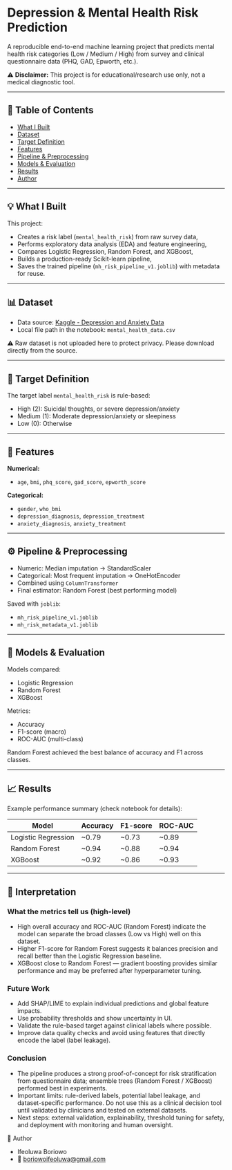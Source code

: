 # Depression & Mental Health Risk Prediction

A reproducible end-to-end machine learning project that predicts mental health risk categories (Low / Medium / High) from survey and clinical questionnaire data (PHQ, GAD, Epworth, etc.).  

⚠️ **Disclaimer:** This project is for educational/research use only, not a medical diagnostic tool.

---

## 📑 Table of Contents
- [What I Built](#what-i-built)
- [Dataset](#dataset)
- [Target Definition](#target-definition)
- [Features](#features)
- [Pipeline & Preprocessing](#pipeline--preprocessing)
- [Models & Evaluation](#models--evaluation)
- [Results](#results)
- [Author](#author)

---

## 💡 What I Built
This project:
- Creates a risk label (`mental_health_risk`) from raw survey data,  
- Performs exploratory data analysis (EDA) and feature engineering,  
- Compares Logistic Regression, Random Forest, and XGBoost,  
- Builds a production-ready Scikit-learn pipeline,  
- Saves the trained pipeline (`mh_risk_pipeline_v1.joblib`) with metadata for reuse.

---

## 📊 Dataset
- Data source: [Kaggle - Depression and Anxiety Data](https://www.kaggle.com/datasets/shahzadahmad0402/depression-and-anxiety-data)  
- Local file path in the notebook: `mental_health_data.csv`  

⚠️ Raw dataset is not uploaded here to protect privacy. Please download directly from the source.

---

## 🎯 Target Definition
The target label `mental_health_risk` is rule-based:

- High (2): Suicidal thoughts, or severe depression/anxiety  
- Medium (1): Moderate depression/anxiety or sleepiness  
- Low (0): Otherwise  

---

## 🧾 Features
**Numerical:**
- `age`, `bmi`, `phq_score`, `gad_score`, `epworth_score`

**Categorical:**
- `gender`, `who_bmi`  
- `depression_diagnosis`, `depression_treatment`  
- `anxiety_diagnosis`, `anxiety_treatment`

---

## ⚙️ Pipeline & Preprocessing
- Numeric: Median imputation → StandardScaler  
- Categorical: Most frequent imputation → OneHotEncoder  
- Combined using `ColumnTransformer`  
- Final estimator: Random Forest (best performing model)  

Saved with `joblib`:
- `mh_risk_pipeline_v1.joblib`
- `mh_risk_metadata_v1.joblib`

---

## 🤖 Models & Evaluation
Models compared:
- Logistic Regression
- Random Forest
- XGBoost

Metrics:
- Accuracy  
- F1-score (macro)  
- ROC-AUC (multi-class)  

Random Forest achieved the best balance of accuracy and F1 across classes.

---

## 📈 Results
Example performance summary (check notebook for details):

| Model               | Accuracy | F1-score | ROC-AUC |
|----------------------|----------|----------|---------|
| Logistic Regression | ~0.79    | ~0.73    | ~0.89   |
| Random Forest       | ~0.94    | ~0.88    | ~0.94   |
| XGBoost             | ~0.92    | ~0.86    | ~0.93   |

---

## 🔎 Interpretation

### What the metrics tell us (high-level)
- High overall accuracy and ROC-AUC (Random Forest) indicate the model can separate the broad classes (Low vs High) well on this dataset.  
- Higher F1-score for Random Forest suggests it balances precision and recall better than the Logistic Regression baseline.  
- XGBoost close to Random Forest — gradient boosting provides similar performance and may be preferred after hyperparameter tuning.


### Future Work
- Add SHAP/LIME to explain individual predictions and global feature impacts.
- Use probability thresholds and show uncertainty in UI.
- Validate the rule-based target against clinical labels where possible.
- Improve data quality checks and avoid using features that directly encode the label (label leakage).

### Conclusion
- The pipeline produces a strong proof-of-concept for risk stratification from questionnaire data; ensemble trees (Random Forest / XGBoost) performed best in experiments.
- Important limits: rule-derived labels, potential label leakage, and dataset-specific performance. Do not use this as a clinical decision tool until validated by clinicians and tested on external datasets.
- Next steps: external validation, explainability, threshold tuning for safety, and deployment with monitoring and human oversight.

👤 Author
- Ifeoluwa Boriowo
- 📧 boriowoifeoluwa@gmail.com


